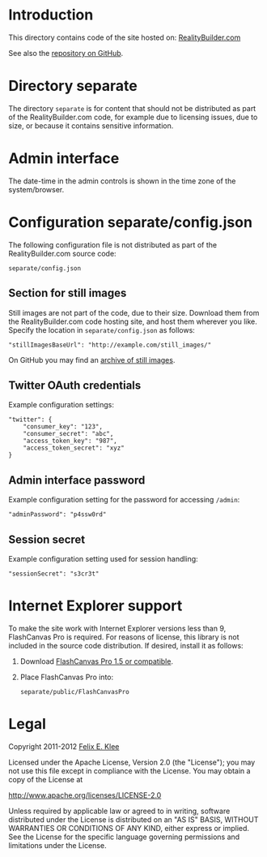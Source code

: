 Introduction
============

This directory contains code of the site hosted on: [RealityBuilder.com][1]

See also the [repository on GitHub][2].


Directory separate
==================

The directory `separate` is for content that should not be distributed as part
of the RealityBuilder.com code, for example due to licensing issues, due to
size, or because it contains sensitive information.


Admin interface
===============

The date-time in the admin controls is shown in the time zone of the
system/browser.


Configuration separate/config.json
==================================

The following configuration file is not distributed as part of the
RealityBuilder.com source code:

    separate/config.json


Section for still images
------------------------

Still images are not part of the code, due to their size. Download them from
the RealityBuilder.com code hosting site, and host them wherever you like.
Specify the location in `separate/config.json` as follows:

    "stillImagesBaseUrl": "http://example.com/still_images/"

On GitHub you may find an [archive of still images][3].


Twitter OAuth credentials
-------------------------

Example configuration settings:

    "twitter": {
        "consumer_key": "123",
        "consumer_secret": "abc",
        "access_token_key": "987",
        "access_token_secret": "xyz"
    }


Admin interface password
------------------------

Example configuration setting for the password for accessing `/admin`:

    "adminPassword": "p4ssw0rd"


Session secret
--------------

Example configuration setting used for session handling:

    "sessionSecret": "s3cr3t"


Internet Explorer support
=========================

To make the site work with Internet Explorer versions less than 9, FlashCanvas
Pro is required. For reasons of license, this library is not included in the
source code distribution. If desired, install it as follows:

 1. Download [FlashCanvas Pro 1.5 or compatible][4].

 2. Place FlashCanvas Pro into:

        separate/public/FlashCanvasPro


Legal
=====

Copyright 2011-2012 [Felix E. Klee][5]

Licensed under the Apache License, Version 2.0 (the "License"); you may not use
this file except in compliance with the License. You may obtain a copy of the
License at

<http://www.apache.org/licenses/LICENSE-2.0>

Unless required by applicable law or agreed to in writing, software distributed
under the License is distributed on an "AS IS" BASIS, WITHOUT WARRANTIES OR
CONDITIONS OF ANY KIND, either express or implied. See the License for the
specific language governing permissions and limitations under the License.


[1]: http://www.RealityBuilder.com
[2]: https://github.com/feklee/realitybuilder.com
[3]: https://github.com/downloads/feklee/realitybuilder.com/still_images.zip
[4]: http://flashcanvas.net/
[5]: mailto:felix.klee@inka.de
